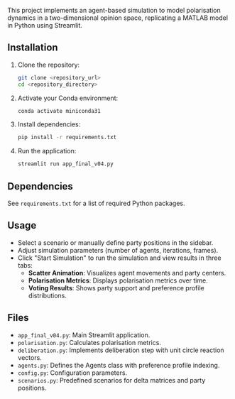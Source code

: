  This project implements an agent-based simulation to model polarisation dynamics in a two-dimensional opinion space, replicating a MATLAB model in Python using Streamlit.

 ## Installation

 1. Clone the repository:
    ```bash
    git clone <repository_url>
    cd <repository_directory>
    ```
 2. Activate your Conda environment:
    ```bash
    conda activate miniconda31
    ```
 3. Install dependencies:
    ```bash
    pip install -r requirements.txt
    ```
 4. Run the application:
    ```bash
    streamlit run app_final_v04.py
    ```

 ## Dependencies

 See `requirements.txt` for a list of required Python packages.

 ## Usage

 - Select a scenario or manually define party positions in the sidebar.
 - Adjust simulation parameters (number of agents, iterations, frames).
 - Click "Start Simulation" to run the simulation and view results in three tabs:
   - **Scatter Animation**: Visualizes agent movements and party centers.
   - **Polarisation Metrics**: Displays polarisation metrics over time.
   - **Voting Results**: Shows party support and preference profile distributions.

 ## Files

 - `app_final_v04.py`: Main Streamlit application.
 - `polarisation.py`: Calculates polarisation metrics.
 - `deliberation.py`: Implements deliberation step with unit circle reaction vectors.
 - `agents.py`: Defines the Agents class with preference profile indexing.
 - `config.py`: Configuration parameters.
 - `scenarios.py`: Predefined scenarios for delta matrices and party positions.
